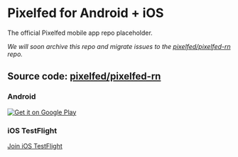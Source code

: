 # Pixelfed for Android + iOS

The official Pixelfed mobile app repo placeholder. 

*We will soon archive this repo and migrate issues to the [pixelfed/pixelfed-rn](https://github.com/pixelfed/pixelfed-rn) repo.*

## Source code: [pixelfed/pixelfed-rn](https://github.com/pixelfed/pixelfed-rn)

### Android
<a href="https://play.google.com/apps/testing/com.pixelfed"><img alt="Get it on Google Play" src="https://play.google.com/intl/en_us/badges/static/images/badges/en_badge_web_generic.png"></a>

### iOS TestFlight

[Join iOS TestFlight](https://pixelfed.org/go/testflight-ios-beta)
